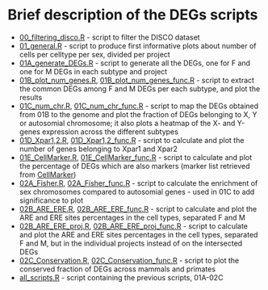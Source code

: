 # Brief description of the DEGs scripts

* [00_filtering_disco.R](DEGs/00_filtering_disco.R) - script to filter the DISCO dataset
* [01_general.R](DEGs/01_general.R) - script to produce first informative plots about number of cells per celltype per sex, divided per project
* [01A_generate_DEGs.R](DEGs/01A_generate_DEGs.R) - script  to generate all the DEGs, one for F and one for M DEGs in each subtype and project
* [01B_plot_num_genes.R](DEGs/01B_plot_num_genes.R), [01B_plot_num_genes_func.R](DEGs/01B_plot_num_genes_func.R) - script to extract the common DEGs among F and M DEGs per each subtype, and plot the results
* [01C_num_chr.R](DEGs/01C_num_chr.R), [01C_num_chr_func.R](DEGs/01C_num_chr_func.R) - script to map the DEGs obtained from 01B to the genome and plot the fraction of DEGs belonging to X, Y or autosomial chromosome; it also plots a heatmap of the X- and Y-genes expression across the different subtypes
* [01D_Xpar1,2.R](DEGs/01D_Xpar1,2.R), [01D_Xpar1,2_func.R](DEGs/01D_Xpar1,2_func.R) - script to calculate and plot the number of genes belonging to Xpar1 and Xpar2
* [01E_CellMarker.R](DEGs/01E_CellMarker.R), [01E_CellMarker_func.R](DEGs/01E_CellMarker_func.R) - script to calculate and plot the percentage of DEGs which are also markers (marker list retrieved from [CellMarker](http://bio-bigdata.hrbmu.edu.cn/CellMarker/))
* [02A_Fisher.R](DEGs/02A_Fisher.R), [02A_Fisher_func.R](DEGs/02A_Fisher_func.R) - script to calculate the enrichment of sex chromosomes compared to autosomial genes - used in 01C to add significance to plot
* [02B_ARE_ERE.R](DEGs/02B_ARE_ERE.R), [02B_ARE_ERE_func.R](DEGs/02B_ARE_ERE_func.R) - script to calculate and plot the ARE and ERE sites percentages in the cell types, separated F and M
* [02B_ARE_ERE_proj.R](DEGs/02B_ARE_ERE_proj.R), [02B_ARE_ERE_proj_func.R](DEGs/02B_ARE_ERE_proj_func.R) - script to calculate and plot the ARE and ERE sites percentages in the cell types, separated F and M, but in the individual projects instead of on the intersected DEGs
* [02C_Conservation.R](DEGs/02C_Conservation.R), [02C_Conservation_func.R](DEGs/02C_Conservation_func.R) - script to plot the conserved fraction of DEGs across mammals and primates
* [all_scripts.R](DEGs/all_scripts.R) - script containing the previous scripts, 01A-02C
